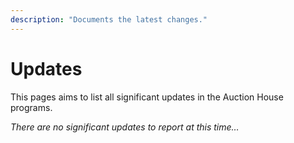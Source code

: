 ```yaml
---
description: "Documents the latest changes."
---
```


# Updates

This pages aims to list all significant updates in the Auction House programs.

*There are no significant updates to report at this time…*
